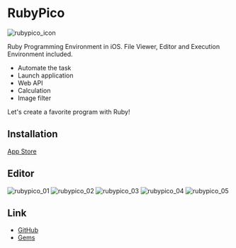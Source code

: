 # RubyPico

![rubypico_icon](http://rubypico.ongaeshi.me/images/rubypico_icon.png)

Ruby Programming Environment in iOS. File Viewer, Editor and Execution Environment included.

- Automate the task
- Launch application
- Web API
- Calculation
- Image filter

Let's create a favorite program with Ruby!

## Installation

[App Store](https://itunes.apple.com/WebObjects/MZStore.woa/wa/viewSoftware?id=1042498865&mt=8)

## Editor

![rubypico_01](http://rubypico.ongaeshi.me/images/rubypico_ss_01.jpg)
![rubypico_02](http://rubypico.ongaeshi.me/images/rubypico_ss_02.jpg)
![rubypico_03](http://rubypico.ongaeshi.me/images/rubypico_ss_03.jpg)
![rubypico_04](http://rubypico.ongaeshi.me/images/rubypico_ss_04.jpg)
![rubypico_05](http://rubypico.ongaeshi.me/images/rubypico_ss_05.jpg)

## Link

- [GitHub](https://github.com/ongaeshi/RubyPico)
- [Gems](https://github.com/ongaeshi/RubyPicoGems)

